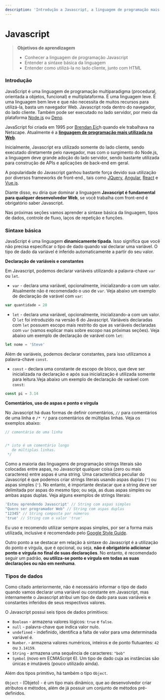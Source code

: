 ```yaml
---
description: 'Introdução a Javascript, a linguagem de programação mais utilizada na Web'
---
```


# Javascript

> **Objetivos de aprendizagem**
>
> * Conhecer a linguagem de programação Javascript
> * Entender a sintaxe básica da linguagem
> * Entender como utilizá-la no lado cliente, junto com HTML

### Introdução

JavaScript é uma linguagem de programação multiparadigma \(procedural, orientada a objetos, funcional\) e multiplataforma. É uma linguagem leve. É uma linguagem bem leve e que não necessita de muitos recursos para utilizá-la, basta um navegador Web. Javascript roda dentro do navegador,  do lado cliente. Também pode ser executado no lado servidor, por meio da plataforma [Node.js](https://nodejs.org/) ou [Deno](https://deno.land/).

JavaScript foi criada em 1995 por [Brendan Eic](https://twitter.com/brendaneich)h quando ele trabalhava na Netscape. Atualmente é a [**linguagem de programação mais utilizada na Web**](https://insights.stackoverflow.com/survey/2021#technology-most-popular-technologies).

Inicialmente, Javascript era utilizado somente do lado cliente, sendo executado diretamente pelo navegador, mas com o surgimento do Node.js, a linguagem deve grande adoção do lado servidor, sendo bastante utilizada para construção de APIs e aplicações de back-end em geral.

A popularidade do Javascript ganhou bastante força devido sua utilização por diversos frameworks de front-end., tais como [JQuery](https://jquery.com/), [Angular](https://angular.io/), [React](https://pt-br.reactjs.org/) e [Vue.js](https://br.vuejs.org/).

Diante disso, eu diria que dominar a linguagem **Javascript é fundamental para qualquer desenvolvedor Web**, se você trabalha com front-end é obrigatório saber Javascript.

Nas próximas seções vamos aprender a sintaxe básica da linguagem, tipos de dados, controle de fluxo, laços de repetição e funções.

### Sintaxe básica

JavaScript é uma linguagem **dinamicamente tipada**. Isso significa que você não precisa especificar o tipo de dado quando vai declarar uma variável. O tipo de dado da variável é inferido automaticamente a partir do seu valor. 

**Declaração de variáveis e constantes**

Em Javascript, podemos declarar variáveis utilizando a palavra-chave `var` ou `let`.

* `var` - declara uma variável, opcionalmente, inicializando-a com um valor. Atualmente não é recomendado o uso de `var`. Veja abaixo um exemplo de declaração de varável com `var`: 

```javascript
var quantidade = 20
```

* `let` - declara uma variável, opcionalmente, inicializando-a com um valor. O `let` foi introduzido na versão 6 do Javascript. Variáveis declaradas com `let`  possuem escopo mais restrito do que as variáveis declaradas com `var` \(vamos explicar mais sobre escopo nas próximas seções\). Veja abaixo um exemplo de declaração de varável com `let`: 

```javascript
let nome = 'Steve'
```

Além de variáveis, podemos declarar constantes, para isso utilizamos a palavra-chave `const`. 

*  `const` - declara uma constante de escopo de bloco, que deve ser inicializada na declaração e após sua inicialização é utilizada somente para leitura.Veja abaixo um exemplo de declaração de varável com `const`: 

```javascript
const pi = 3.14
```

**Comentários, uso de aspas e ponto e vírgula**

No Javascript há duas formas de definir comentários, `//` para comentários de uma linha e `/* */` para comentários de múltiplas linhas. Veja os exemplos abaixo:

```javascript
// comentário de uma linha


/* isto é um comentário longo
   de múltiplas linhas.
 */
```

Como a maioria das linguagens de programação strings literais são colocadas entre aspas, no Javascript qualquer coisa \(zero ou mais caracteres\) entre aspas é uma string. Uma característica peculiar do Javascript é que podemos criar strings literais usando aspas duplas \(`"`\) ou aspas simples \(`'`\).  No entanto, é importante destacar que a string deve ser delimitada por aspas do mesmo tipo; ou seja, as duas aspas simples ou ambas aspas duplas. Veja alguns exemplos de strings literais:

```javascript
'Estou aprendendo Javascript' // String com aspas simples
"Quero ser programador Web" // String com aspas duplas
"12345" // String composta por números
'true' // String com o valor 'true'
```

Eu uso e recomendo utilizar sempre aspas simples, por ser a forma mais utilizada, inclusive é recomendado pelo [Google Style Guide](https://google.github.io/styleguide/jsguide.html#features-strings-use-single-quotes).

Outro ponto a se destacar em relação à sintaxe do Javascript é a utilização do ponto e vírgula, que é opcional, ou seja, **não é obrigatório adicionar ponto e vírgula no final de suas declarações**. No entanto, é recomendado seguir um padrão, **ou utiliza-se ponto e vírgula em todas as suas declarações ou não em nenhuma**.  

### Tipos de dados

Como citado anteriormente, não é necessário informar o tipo de dado quando vamos declarar uma variável ou constante em Javascript, mas internamente o Javascript atribui um tipo de dado para suas variáveis e constantes inferidos de seus respectivos valores.

O Javascript possui seis tipos de dados primitivos:

* `Boolean` - armazena valores lógicos: `true` e `false`.
* `null` - palavra-chave que indica valor nulo. 
* `undefined` - indefinido, identifica a falta de valor para uma determinada variável é.
* `Number`. - armazena valores numéricos, inteiros e de ponto flutuantes: `42` ou `3.14159`.
* `String` - armazena uma sequência de caracteres: `"bob"`
* `Symbol` \(novo em ECMAScript 6\). Um tipo de dado cuja as instâncias são únicas e imutáveis \(pouco utilizado ainda\).

Além dos tipos primitivo, há também o tipo `Object`.

`Object` - \(Objeto\) - é um tipo mais dinâmico, que ao desenvolvedor criar atributos e métodos, além de já possuir um conjunto de métodos pré-definidos. 



